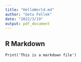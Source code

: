 ```yaml
---
title: "HelloWorld.md"
author: "Getu Fellek"
date: "2022/3/19"
output: pdf_document
---
```




## R Markdown



```{r}
Print('This is a markdown file')
```

